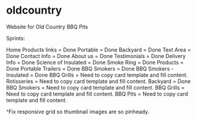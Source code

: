 # oldcountry
Website for Old Country BBQ Pits

Sprints:

Home
	Products links = Done
		Portable = Done
		Backyard = Done
	Text Area = Done
	Contact Info = Done
	About us = Done
	Testimonials = Done
	Delivery Info = Done
	Science of Insulated = Done
	Smoke Ring = Done
Products  = Done
	Portable Trailers = Done
		BBQ Smokers = Done
		BBQ Smokers - Insulated = Done
		BBQ Grills = Need to copy card template and fill content.
		Rotisseries = Need to copy card template and fill content.
	Backyard = Done
		BBQ Smokers = Need to copy card template and fill content.
		BBQ Grills = Need to copy card template and fill content.
		BBQ Pits = Need to copy card template and fill content.

^Fix responsive grid so thumbnail images are so pinheady.
